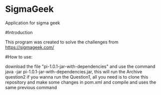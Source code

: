 # SigmaGeek
Application for sigma geek 

#Introduction

This program was created to solve the challenges from https://sigmageek.com/


#How to use:

download the file "pi-1.0.1-jar-with-dependencies" and use the command java -jar pi-1.0.1-jar-with-dependencies.jar, this will run the Archive question2
if you wanna run the Question1, all you need is to clone this repository and make some changes in pom.xml and compile and uses the same previous command
